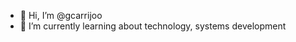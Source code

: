 - 👋 Hi, I’m @gcarrijoo
- 🌱 I’m currently learning about technology, systems development

<!---
gcarrijoo/gcarrijoo is a ✨ special ✨ repository because its `README.md` (this file) appears on your GitHub profile.
You can click the Preview link to take a look at your changes.
--->
